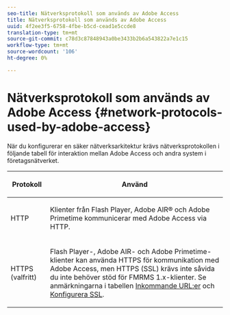 ```yaml
---
seo-title: Nätverksprotokoll som används av Adobe Access
title: Nätverksprotokoll som används av Adobe Access
uuid: 4f2ee3f5-6758-4fbe-b5cd-cead1e5ccde8
translation-type: tm+mt
source-git-commit: c78d3c87848943a0be3433b2b6a543822a7e1c15
workflow-type: tm+mt
source-wordcount: '106'
ht-degree: 0%

---
```



# Nätverksprotokoll som används av Adobe Access {#network-protocols-used-by-adobe-access}

När du konfigurerar en säker nätverksarkitektur krävs nätverksprotokollen i följande tabell för interaktion mellan Adobe Access och andra system i företagsnätverket.

<table frame="all" colsep="1" rowsep="1" class="+ topic/table adobe-d/table " id="table-itc-33z-n4"> 
 <thead class="- topic/thead "> 
  <tr rowsep="1" class="- topic/row "> 
   <th colname="1" class="- topic/entry entry"> <p class="- topic/p ">Protokoll </p> </th> 
   <th colname="2" class="- topic/entry entry"> <p class="- topic/p ">Använd </p> </th> 
  </tr> 
 </thead>
 <tbody class="- topic/tbody "> 
  <tr rowsep="1" class="- topic/row "> 
   <td colname="1" class="- topic/entry "> <p class="- topic/p ">HTTP </p> </td> 
   <td colname="2" class="- topic/entry "> <p class="- topic/p ">Klienter från Flash Player, Adobe AIR® och Adobe Primetime kommunicerar med Adobe Access via HTTP. </p> </td> 
  </tr> 
  <tr rowsep="0" class="- topic/row "> 
   <td colname="1" class="- topic/entry "> <p class="- topic/p ">HTTPS (valfritt) </p> </td> 
   <td colname="2" class="- topic/entry "> <p class="- topic/p ">Flash Player-, Adobe AIR- och Adobe Primetime-klienter kan använda HTTPS för kommunikation med Adobe Access, men HTTPS (SSL) krävs inte såvida du inte behöver stöd för FMRMS 1.x-klienter. Se anmärkningarna i tabellen <a href="network-topology-firewall-rules.md" format="dita" scope="local"> Inkommande URL:er</a> och <a href="network-topology-nw-protocols.md"> Konfigurera SSL</a>. </p> </td> 
  </tr> 
 </tbody> 
</table>